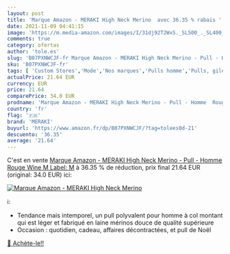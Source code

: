 ```yaml
---
layout: post
title: 'Marque Amazon - MERAKI High Neck Merino  avec 36.35 % rabais '
date: 2021-11-09 04:41:15
image: 'https://m.media-amazon.com/images/I/31dj92T2WxS._SL500_._SL400_.jpg'
comments: true
category: ofertas
author: 'tole.es'
slug: 'B07PXNWCJF-fr Marque Amazon - MERAKI High Neck Merino - Pull - Homme...'
sku: 'B07PXNWCJF-fr'
tags: [ 'Custom Stores','Mode','Nos marques','Pulls homme','Pulls, gilets et sweats homme','Specialty Stores','Vêtements','Vêtements homme','meraki', ]
actualPrice: 21.64 EUR
currency: EUR
price: 21.64
comparePrice: 34.0 EUR
prodname: 'Marque Amazon - MERAKI High Neck Merino - Pull - Homme  Rouge  Wine   M  Label: M'
country: 'fr'
flag: '🇫🇷'
brand: 'MERAKI'
buyurl: 'https://www.amazon.fr/dp/B07PXNWCJF/?tag=tolees0d-21'
descuento: '36.35'
average: '21.64'
---
```


C'est en vente [Marque Amazon - MERAKI High Neck Merino - Pull - Homme  Rouge  Wine   M  Label: M](https://www.amazon.fr/dp/B07PXNWCJF/?tag=tolees0d-21)  à  36.35 % de réduction, prix final  21.64 EUR (original: 34.0 EUR) ici:

[![Marque Amazon - MERAKI High Neck Merino ](https://m.media-amazon.com/images/I/31dj92T2WxS._SL500_._SL400_.jpg)](https://www.amazon.fr/dp/B07PXNWCJF/?tag=tolees0d-21)

ℹ️:

- Tendance mais intemporel, un pull polyvalent pour homme à col montant qui est léger et fabriqué en laine mérinos douce de qualité supérieure
- Occasion : quotidien, cadeau, affaires décontractées, et pull de Noël

[🛒 Achète-le!!](https://www.amazon.fr/dp/B07PXNWCJF/?tag=tolees0d-21)
